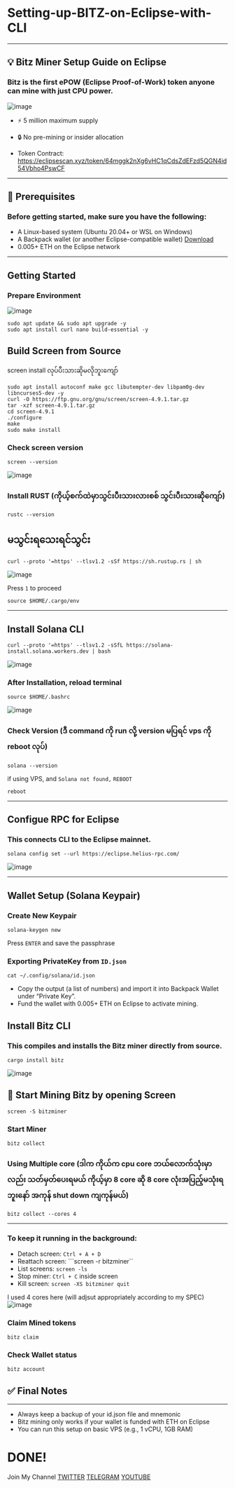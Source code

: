 # Setting-up-BITZ-on-Eclipse-with-CLI
-----

## 💡 Bitz Miner Setup Guide on Eclipse
### Bitz is the first ePOW (Eclipse Proof-of-Work) token anyone can mine with just CPU power.
![image](https://github.com/user-attachments/assets/61d28bc6-05b0-4671-8083-42ee706836e8)

 *	⚡️ 5 million maximum supply
 
 *	🔒 No pre-mining or insider allocation

 *	Token Contract:
https://eclipsescan.xyz/token/64mggk2nXg6vHC1qCdsZdEFzd5QGN4id54Vbho4PswCF
 
 
----

## 🧰 Prerequisites
### Before getting started, make sure you have the following:
	
 * A Linux-based system (Ubuntu 20.04+ or WSL on Windows)
 * A Backpack wallet (or another Eclipse-compatible wallet) [Download](https://chromewebstore.google.com/detail/backpack/aflkmfhebedbjioipglgcbcmnbpgliof)
 * 0.005+ ETH on the Eclipse network
---


 ## Getting Started 

 ### Prepare Environment 
![image](https://github.com/user-attachments/assets/35093e13-2ab7-44a2-9732-ee50a3ba94b6)

 ```
sudo apt update && sudo apt upgrade -y
sudo apt install curl nano build-essential -y
```


## Build Screen from Source 
screen install လုပ်ပီးသားဆိုမလိုဘူးကျော်

```
sudo apt install autoconf make gcc libutempter-dev libpam0g-dev libncurses5-dev -y
curl -O https://ftp.gnu.org/gnu/screen/screen-4.9.1.tar.gz
tar -xzf screen-4.9.1.tar.gz
cd screen-4.9.1
./configure
make
sudo make install
```

### Check screen version 
```
screen --version 
```
![image](https://github.com/user-attachments/assets/e8201671-09bb-41bd-8187-c8d3a48b49a8)


### Install RUST (ကိုယ့်စက်ထဲမှာသွင်းပီးသားလားစစ် သွင်းပီးသားဆိုကျော်)
```
rustc --version
```
## မသွင်းရသေးရင်သွင်း
```
curl --proto '=https' --tlsv1.2 -sSf https://sh.rustup.rs | sh
```
![image](https://github.com/user-attachments/assets/c1da2f88-b8b2-4f2b-8dd7-9850684edc5c)

Press ```1``` to proceed 

```
source $HOME/.cargo/env
```

---

## Install Solana CLI 
```
curl --proto '=https' --tlsv1.2 -sSfL https://solana-install.solana.workers.dev | bash 
```
![image](https://github.com/user-attachments/assets/ddd9d674-bb44-422e-94d4-581d22517028)


### After Installation, reload terminal 
```
source $HOME/.bashrc
```
![image](https://github.com/user-attachments/assets/d5e230be-c10f-4ec7-98c3-feaac3c734c0)


### Check Version (ဒီ command ကို run လို့ version မပြရင် vps ကို reboot လုပ်)
```
solana --version
```

if using  VPS, and ```Solana not found,```  ```REBOOT``` 
```
reboot
```

---
## Configue RPC for Eclipse 
### This connects CLI to the Eclipse mainnet.

```
solana config set --url https://eclipse.helius-rpc.com/
```
![image](https://github.com/user-attachments/assets/5c80aeb7-b800-4274-97f5-88ace151868c)

---

## Wallet Setup (Solana Keypair)
### Create New Keypair 
```
solana-keygen new
```
Press ```ENTER```  and save the passphrase 


### Exporting PrivateKey from ```ID.json``` 
```
cat ~/.config/solana/id.json
```

* Copy the output (a list of numbers) and import it into Backpack Wallet under “Private Key”.
* Fund the wallet with 0.005+ ETH on Eclipse to activate mining.

## Install Bitz CLI 
### This compiles and installs the Bitz miner directly from source.

```
cargo install bitz
```
![image](https://github.com/user-attachments/assets/38899f2d-0d90-406e-aba8-06c7ab6605ea)



## 🧪 Start Mining Bitz by opening Screen
```
screen -S bitzminer
```

### Start Miner
```
bitz collect
```

### Using Multiple core (ဒါက ကိုယ်က cpu core ဘယ်လောက်သုံးမှာလည်း သတ်မှတ်ပေးရမယ် ကိုယ့်မှာ 8 core ဆို 8 core လုံးအပြည့်မသုံးရဘူးနော် အကုန် shut down ကျကုန်မယ်)
```
bitz collect --cores 4
```

---
### To keep it running in the background:
* Detach screen: ```Ctrl + A + D```
* Reattach screen: ```screen -r bitzminer``
* List screens: ```screen -ls```
* Stop miner: ```Ctrl + C``` inside screen
* Kill screen: ```screen -XS bitzminer quit```


I used 4 cores here (will adjsut appropriately according to my SPEC) 
![image](https://github.com/user-attachments/assets/e13e8177-c43f-4d97-b4a3-f5f9c3bf8df1)


### Claim Mined tokens 
```
bitz claim
```

### Check Wallet status 
```
bitz account

```

## ✅ Final Notes
---
* Always keep a backup of your id.json file and mnemonic
* Bitz mining only works if your wallet is funded with ETH on Eclipse
* You can run this setup on basic VPS (e.g., 1 vCPU, 1GB RAM)

# DONE! 

Join My Channel
[TWITTER](https://x.com/airdropbombnode)
[TELEGRAM](https://t.me/airdropbombnode)
[YOUTUBE](https://youtube.com/@airdropbombnode)
